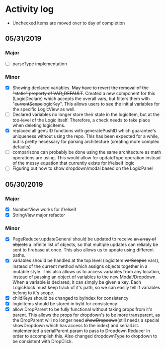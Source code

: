 # Activity log
- Unchecked items are moved over to day of completion

## 05/31/2019
### Major
- [ ] parseType implementation

### Minor
- [x] Showing declared variables. ~~May have to revert the removal of the "static" property of VAR_DEFAULT~~. Created a new component for this (LogicDeclare) which accepts the overall vars, but filters them with "~~currentScope~~logicKey". This allows users to see the initial variables for the specific LogicView as well.
- [ ] Declared variables no longer store their state in the logicItem, but at the top-level of the Logic itself. Therefore, a check needs to take place when deleting logicItems.
- [x] replaced all genUID functions with generatePushID which guarantee's uniqueness without using the repo. This has been expected for a while, but is pretty necessary for parsing architecture (creating more complex defaults)
- [ ] comparisons can probably be done using the same architecture as math operations are using. This would allow for updateType.operation instead of the messy equation that currently exists for if/elseif logic
- [ ] Figuring out how to show dropdown/modal based on the LogicPanel

## 05/30/2019
### Major
- [x] NumberView works for if/elseif
- [x] StringView major refactor

### Minor
- [x] PageReducer.updateGeneral should be updated to receive ~~an array of objects~~ a infinite list of objects, so that multiple updates can reliably be sent to firebase at once. This also allows us to update using different paths.
- [x] variables should be handled at the top level (logicItem.~~varScopes~~ vars), instead of the current method which assigns objects together in a mutable style. This also allows us to access variables from any location, instead of passing an object of variables to the new Modal/Dropdown. When a variable is declared, it can simply be given a key. Each LogicBlock must keep track of it's path, so we can easily tell if variables belong to it's scope.
- [x] childKeys should be changed to byIndex for consistency
- [x] logicItems should be stored in byId for consistency
- [x] allow DropParent to be fully functional without taking props from it's parent. This allows the props for dropdown's to be more transparent, as the DropParent will no longer need ~~showDropdown~~(still needs a special showDropdown which has access to the index) and serialList. implemented a serialParent param to pass to Dropdown Reducer in order to accomplish this. Also changed dropdownType to dropdown to be consistent with DropClick.